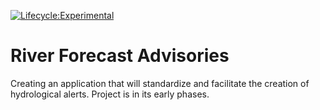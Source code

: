 [![Lifecycle:Experimental](https://img.shields.io/badge/Lifecycle-Experimental-339999)](<Redirect-URL>)

# River Forecast Advisories

Creating an application that will standardize and facilitate the creation of 
hydrological alerts.  Project is in its early phases.
